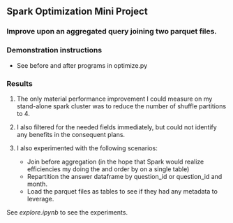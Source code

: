 ## Spark Optimization Mini Project

### Improve upon an aggregated query joining two parquet files.

### Demonstration instructions

- See before and after programs in optimize.py

### Results

1. The only material performance improvement I could measure on my stand-alone spark cluster was
   to reduce the number of shuffle partitions to 4.
2. I also filtered for the needed fields immediately, but could not identify any benefits in the consequent plans.

3. I also experimented with the following scenarios:
   - Join before aggregation (in the hope that Spark would realize efficiencies my doing the and order by on a single
   table)
   - Repartition the answer dataframe by question_id or question_id and month.
   - Load the parquet files as tables to see if they had any metadata to leverage.


See _explore.ipynb_ to see the experiments. 
